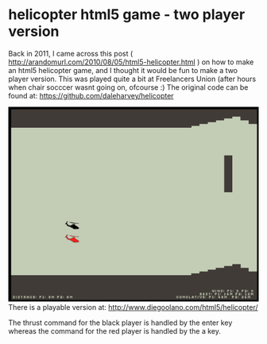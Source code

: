 helicopter html5 game - two player version
==========================================
Back in 2011, I came across this post ( http://arandomurl.com/2010/08/05/html5-helicopter.html )
on how to make an html5 helicopter game, and I thought it would be fun to make a two player version.
This was played quite a bit at Freelancers Union (after hours when chair socccer wasnt going on, ofcourse :)
The original code can be found at: https://github.com/daleharvey/helicopter

![helicopter image](https://github.com/diegoolano/helicopter/blob/master/helicopters.png)
There is a playable version at:   http://www.diegoolano.com/html5/helicopter/

The thrust command for the black player is handled by the enter key 
whereas the command for the red player is handled by the a key.
